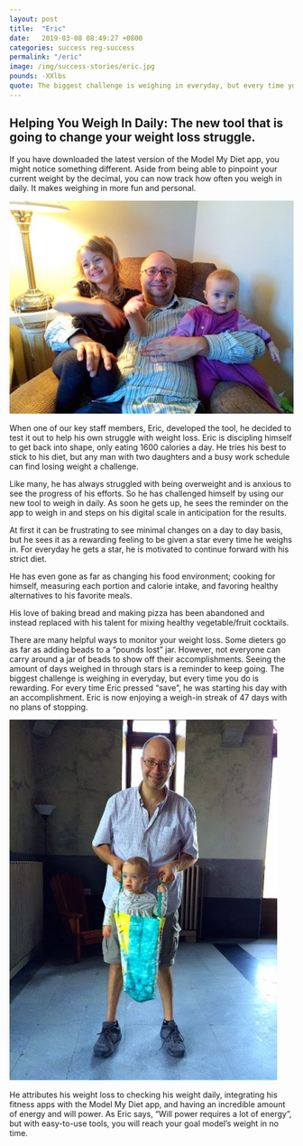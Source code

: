 ```yaml
---
layout: post
title:  "Eric"
date:   2019-03-08 08:49:27 +0800
categories: success reg-success
permalink: "/eric"
image: /img/success-stories/eric.jpg
pounds: -XXlbs
quote: The biggest challenge is weighing in everyday, but every time you do is rewarding.
---
```


## Helping You Weigh In Daily: The new tool that is going to change your weight loss struggle.

If you have downloaded the latest version of the Model My Diet app, you might notice something different. Aside from being able to pinpoint your current weight by the decimal, you can now track how often you weigh in daily. It makes weighing in more fun and personal.

![eric](/img/success-stories/eric-2.jpg "image-1")

When one of our key staff members, Eric, developed the tool, he decided to test it out to help his own struggle with weight loss. Eric is discipling himself to get back into shape, only eating 1600 calories a day. He tries his best to stick to his diet, but any man with two daughters and a busy work schedule can find losing weight a challenge.

Like many, he has always struggled with being overweight and is anxious to see the progress of his efforts.  So he has challenged himself by using our new tool to weigh in daily. As soon he gets up, he sees the reminder on the app to weigh in and steps on his digital scale in anticipation for the results.

At first it can be frustrating to see minimal changes on a day to day basis, but he sees it as a rewarding feeling to be given a star every time he weighs in. For everyday he gets a star, he is motivated to continue forward with his strict diet.

He has even gone as far as changing his food environment; cooking for himself, measuring each portion and calorie intake, and favoring healthy alternatives to his favorite meals.

His love of baking bread and making pizza has been abandoned and instead replaced with his talent for mixing healthy vegetable/fruit cocktails.  

There are many helpful ways to monitor your weight loss. Some dieters go as far as adding beads to a “pounds lost” jar. However, not everyone can carry around a jar of beads to show off their accomplishments. Seeing the amount of days weighed in through stars is a reminder to keep going.
The biggest challenge is weighing in everyday, but every time you do is rewarding. For every time Eric pressed “save”, he was starting his day with an accomplishment. Eric is now enjoying a weigh-in streak of 47 days with no plans of stopping.

![eric](/img/success-stories/eric-3.jpg "image-2")

He attributes his weight loss to checking his weight daily, integrating his fitness apps with the Model My Diet app, and having an incredible amount of energy and will power. As Eric says, “Will power requires a lot of energy”, but with easy-to-use tools, you will reach your goal model’s weight in no time.
